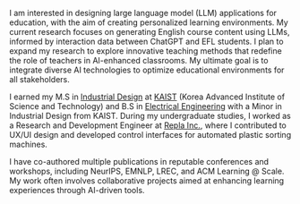 

I am interested in designing large language model (LLM) applications for education, with the aim of creating personalized learning environments. My current research focuses on generating English course content using LLMs, informed by interaction data between ChatGPT and EFL students. I plan to expand my research to explore innovative teaching methods that redefine the role of teachers in AI-enhanced classrooms. My ultimate goal is to integrate diverse AI technologies to optimize educational environments for all stakeholders.

I earned my M.S in [Industrial Design](https://id.kaist.ac.kr) at [KAIST](https://www.kaist.ac.kr/en/) (Korea Advanced Institute of Science and Technology) and  B.S in [Electrical Engineering](https://ee.kaist.ac.kr/en/) with a Minor in Industrial Design from KAIST. During my undergraduate studies, I worked as a Research and Development Engineer at [Repla Inc.](http://repla.kr/?redirect=no), where I contributed to UX/UI design and developed control interfaces for automated plastic sorting machines.

I have co-authored multiple publications in reputable conferences and workshops, including NeurIPS, EMNLP, LREC, and ACM Learning @ Scale. My work often involves collaborative projects aimed at enhancing learning experiences through AI-driven tools.
